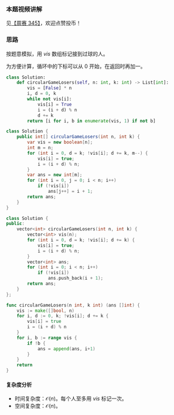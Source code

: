 ### 本题视频讲解

见[【周赛 345】](https://www.bilibili.com/video/BV1ka4y137ua/)，欢迎点赞投币！

### 思路

按题意模拟，用 $\textit{vis}$ 数组标记接到过球的人。

为方便计算，循环中的下标可以从 $0$ 开始，在返回时再加一。

```py [sol1-Python3]
class Solution:
    def circularGameLosers(self, n: int, k: int) -> List[int]:
        vis = [False] * n
        i, d = 0, k
        while not vis[i]:
            vis[i] = True
            i = (i + d) % n
            d += k
        return [i for i, b in enumerate(vis, 1) if not b]
```

```java [sol1-Java]
class Solution {
    public int[] circularGameLosers(int n, int k) {
        var vis = new boolean[n];
        int m = n;
        for (int i = 0, d = k; !vis[i]; d += k, m--) {
            vis[i] = true;
            i = (i + d) % n;
        }
        var ans = new int[m];
        for (int i = 0, j = 0; i < n; i++)
            if (!vis[i])
                ans[j++] = i + 1;
        return ans;
    }
}
```

```cpp [sol1-C++]
class Solution {
public:
    vector<int> circularGameLosers(int n, int k) {
        vector<int> vis(n);
        for (int i = 0, d = k; !vis[i]; d += k) {
            vis[i] = true;
            i = (i + d) % n;
        }
        vector<int> ans;
        for (int i = 0; i < n; i++)
            if (!vis[i])
                ans.push_back(i + 1);
        return ans;
    }
};
```

```go [sol1-Go]
func circularGameLosers(n int, k int) (ans []int) {
	vis := make([]bool, n)
	for i, d := 0, k; !vis[i]; d += k {
		vis[i] = true
		i = (i + d) % n
	}
	for i, b := range vis {
		if !b {
			ans = append(ans, i+1)
		}
	}
	return
}
```

#### 复杂度分析

- 时间复杂度：$\mathcal{O}(n)$。每个人至多用 $\textit{vis}$ 标记一次。
- 空间复杂度：$\mathcal{O}(n)$。
